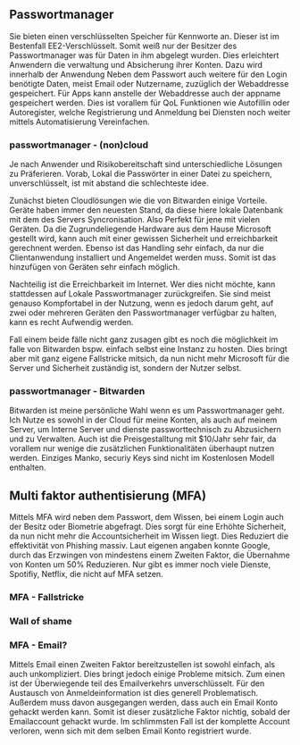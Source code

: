 
## Passwortmanager
Sie bieten einen verschlüsselten Speicher für Kennworte an. Dieser ist im Bestenfall EE2-Verschlüsselt. Somit weiß nur der Besitzer des Passwortmanager was für Daten in ihm abgelegt wurden. Dies erleichtert Anwendern die verwaltung und Absicherung ihrer Konten. Dazu wird innerhalb der Anwendung Neben dem Passwort auch weitere für den Login benötigte Daten, meist Email oder Nutzername, zuzüglich der Webaddresse gespeichert. Für Apps kann anstelle der Webaddresse auch der appname gespeichert werden. Dies ist vorallem für QoL Funktionen wie Autofillin oder Autoregister, welche Registrierung und Anmeldung bei Diensten noch weiter mittels Automatisierung Vereinfachen.

### passwortmanager - (non)cloud
Je nach Anwender und Risikobereitschaft sind unterschiedliche Lösungen zu Präferieren. Vorab, Lokal die Passwörter in einer Datei zu speichern, unverschlüsselt, ist mit abstand die schlechteste idee. 

Zunächst bieten Cloudlösungen wie die von Bitwarden einige Vorteile. Geräte haben immer den neuesten Stand, da diese hiere lokale Datenbank mit dem des Servers Syncronisation. Also Perfekt für jene mit vielen Geräten. Da die Zugrundeliegende Hardware aus dem Hause Microsoft gestellt wird, kann auch mit einer gewissen Sicherheit und erreichbarkeit gerechnent werden. Ebenso ist das Handling sehr einfach, da nur die Clientanwendung installiert und Angemeldet werden muss. Somit ist das hinzufügen von Geräten sehr einfach möglich.

Nachteilig ist die Erreichbarkeit im Internet. Wer dies nicht möchte, kann stattdessen auf Lokale Passwortmanager zurückgreifen. Sie sind meist genauso Kompfortabel in der Nutzung, wenn es jedoch darum geht, auf zwei oder mehreren Geräten den Passwortmanager verfügbar zu halten, kann es recht Aufwendig werden.

Fall einem beide fälle nicht ganz zusagen gibt es noch die möglichkeit im falle von Bitwarden bspw. einfach selbst eine Instanz zu hosten. Dies bringt aber mit ganz eigene Fallstricke mitsich, da nun nicht mehr Microsoft für die Server und Sicherheit zuständig ist, sondern der Nutzer selbst.

### passwortmanager - Bitwarden
Bitwarden ist meine persönliche Wahl wenn es um Passwortmanager geht. Ich Nutze es sowohl in der Cloud für meine Konten, als auch auf meinem Server, um Interne Server und dienste passworttechnisch zu Abzusichern und zu Verwalten. Auch ist die Preisgestalltung mit $10/Jahr sehr fair, da vorallem nur wenige die zusätzlichen Funktionalitäten überhaupt nutzen werden. Einziges Manko, securiy Keys sind nicht im Kostenlosen Modell enthalten.

## Multi faktor authentisierung (MFA)
Mittels MFA wird neben dem Passwort, dem Wissen, bei einem Login auch der Besitz oder Biometrie abgefragt. Dies sorgt für eine Erhöhte Sicherheit, da nun nicht mehr die Accountsicherheit im Wissen liegt. Dies Reduziert die effektivität von Phishing massiv. Laut eigenen angaben konnte Google, durch das Erzwingen von mindestens einem Zweiten Faktor, die Übernahme von Konten um 50% Reduzieren. Nur gibt es immer noch viele Dienste, Spotifiy, Netflix, die nicht auf MFA setzen.

### MFA - Fallstricke


### Wall of shame

### MFA - Email?
Mittels Email einen Zweiten Faktor bereitzustellen ist sowohl einfach, als auch unkompliziert. Dies bringt jedoch einige Probleme mitsich. Zum einen ist der Überwiegende teil des Emailverkehrs unverschlüsselt. Für den Austausch von Anmeldeinformation ist dies generell Problematisch. Außerdem muss davon ausgegangen werden, dass auch ein Email Konto gehackt werden kann. Somit ist dieser zusätzliche Faktor nichtig, sobald der Emailaccount gehackt wurde. Im schlimmsten Fall ist der komplette Account verloren, wenn sich mit dem selben Email Konto registriert wurde.